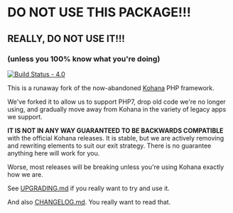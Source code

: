 # DO NOT USE THIS PACKAGE!!!

## REALLY, DO NOT USE IT!!!

### (unless you 100% know what you're doing)

[![Build Status - 4.0](https://travis-ci.org/ingenerator/kohana-core.svg?branch=4.0.x)](https://travis-ci.org/ingenerator/kohana-core)

This is a runaway fork of the now-abandoned [Kohana](http://kohanaframework.org/) PHP framework.

We've forked it to allow us to support PHP7, drop old code we're no longer using, and gradually move away 
from Kohana in the variety of legacy apps we support.

**IT IS NOT IN ANY WAY GUARANTEED TO BE BACKWARDS COMPATIBLE** with the official Kohana releases. It is
stable, but we are actively removing and rewriting elements to suit our exit strategy. There is no guarantee
anything here will work for you.

Worse, most releases will be breaking unless you're using Kohana exactly how we are.

See [UPGRADING.md](UPGRADING.md) if you really want to try and use it.

And also [CHANGELOG.md](CHANGELOG.md). You really want to read that.
